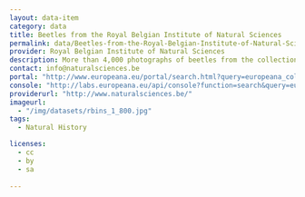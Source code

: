 ```yaml
---
layout: data-item
category: data
title: Beetles from the Royal Belgian Institute of Natural Sciences
permalink: data/Beetles-from-the-Royal-Belgian-Institute-of-Natural-Sciences
provider: Royal Belgian Institute of Natural Sciences
description: More than 4,000 photographs of beetles from the collections of the  Royal Belgian Institute of Natural Sciences. In English with Latin species names.
contact: info@naturalsciences.be
portal: "http://www.europeana.eu/portal/search.html?query=europeana_collectionName%3A11625*&rows=12" 
console: "http://labs.europeana.eu/api/console?function=search&query=europeana_collectionName%3A11625*&rows=12"
providerurl: "http://www.naturalsciences.be/"
imageurl: 
  - "/img/datasets/rbins_1_800.jpg"
tags:
  - Natural History

licenses:
  - cc  
  - by
  - sa 
      
---
```

